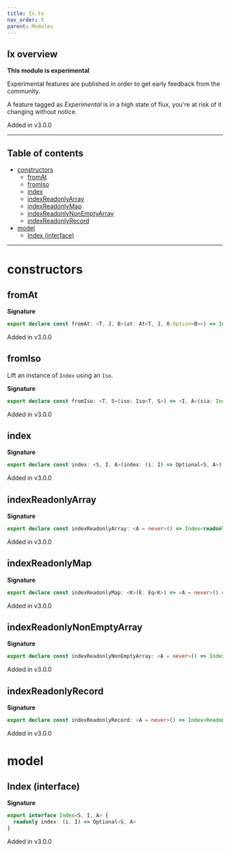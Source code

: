 ```yaml
---
title: Ix.ts
nav_order: 5
parent: Modules
---
```


## Ix overview

**This module is experimental**

Experimental features are published in order to get early feedback from the community.

A feature tagged as _Experimental_ is in a high state of flux, you're at risk of it changing without notice.

Added in v3.0.0

---

<h2 class="text-delta">Table of contents</h2>

- [constructors](#constructors)
  - [fromAt](#fromat)
  - [fromIso](#fromiso)
  - [index](#index)
  - [indexReadonlyArray](#indexreadonlyarray)
  - [indexReadonlyMap](#indexreadonlymap)
  - [indexReadonlyNonEmptyArray](#indexreadonlynonemptyarray)
  - [indexReadonlyRecord](#indexreadonlyrecord)
- [model](#model)
  - [Index (interface)](#index-interface)

---

# constructors

## fromAt

**Signature**

```ts
export declare const fromAt: <T, J, B>(at: At<T, J, O.Option<B>>) => Index<T, J, B>
```

Added in v3.0.0

## fromIso

Lift an instance of `Index` using an `Iso`.

**Signature**

```ts
export declare const fromIso: <T, S>(iso: Iso<T, S>) => <I, A>(sia: Index<S, I, A>) => Index<T, I, A>
```

Added in v3.0.0

## index

**Signature**

```ts
export declare const index: <S, I, A>(index: (i: I) => Optional<S, A>) => Index<S, I, A>
```

Added in v3.0.0

## indexReadonlyArray

**Signature**

```ts
export declare const indexReadonlyArray: <A = never>() => Index<readonly A[], number, A>
```

Added in v3.0.0

## indexReadonlyMap

**Signature**

```ts
export declare const indexReadonlyMap: <K>(E: Eq<K>) => <A = never>() => Index<ReadonlyMap<K, A>, K, A>
```

Added in v3.0.0

## indexReadonlyNonEmptyArray

**Signature**

```ts
export declare const indexReadonlyNonEmptyArray: <A = never>() => Index<ReadonlyNonEmptyArray<A>, number, A>
```

Added in v3.0.0

## indexReadonlyRecord

**Signature**

```ts
export declare const indexReadonlyRecord: <A = never>() => Index<Readonly<Record<string, A>>, string, A>
```

Added in v3.0.0

# model

## Index (interface)

**Signature**

```ts
export interface Index<S, I, A> {
  readonly index: (i: I) => Optional<S, A>
}
```

Added in v3.0.0
